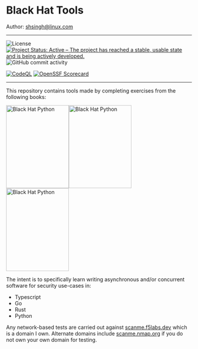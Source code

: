 # Black Hat Tools

Author: [shsingh@linux.com](mailto:shsingh@linux.com)

---

![License](https://img.shields.io/github/license/shsingh/blackhat-tools)
[![Project Status: Active – The project has reached a stable, usable state and is being actively developed.](https://www.repostatus.org/badges/latest/active.svg)](https://www.repostatus.org/#wip)
![GitHub commit activity](https://img.shields.io/github/commit-activity/m/shsingh/blackhat-tools)

[![CodeQL](https://github.com/starnowski/posmulten/workflows/CodeQL/badge.svg)](https://github.com/shsingh/blackhat-tools/actions?query=workflow%3ACodeQL)
[![OpenSSF Scorecard](https://api.securityscorecards.dev/projects/github.com/shsingh/blackhat-tools/badge)](https://api.securityscorecards.dev/projects/github.com/shsingh/blackhat-tools)

---

This repository contains tools made by completing exercises from the following books:

<img src="https://nostarch.com/sites/default/files/styles/uc_product/public/BHP_2e_full_final4-Green_revised1.png" alt="Black Hat Python" width="170" height="225"/><img src="https://nostarch.com/sites/default/files/styles/uc_product/public/BHG_frontcover_REV_HM.png" alt="Black Hat Python" width="170" height="225"/><img src="https://kerkour.com/books/black-hat-rust/black_hat_rust_cover.png" alt="Black Hat Python" width="170" height="225"/>

The intent is to specifically learn writing asynchronous and/or concurrent software for security use-cases in:

- Typescript
- Go
- Rust
- Python

Any network-based tests are carried out against [scanme.f5labs.dev](https://scanme.f5labs.dev) which is a domain I own. Alternate domains include [scanme.nmap.org](http://scanme.nmap.org) if you do not own your own domain for testing.



